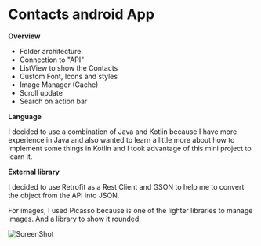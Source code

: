 # Contacts android App

**Overview**

- Folder architecture
- Connection to "API"
- ListView to show the Contacts
- Custom Font,  Icons and styles
- Image Manager (Cache)
- Scroll update
- Search on action bar

**Language**

I decided to use a combination of Java and Kotlin because I have more experience in Java and also wanted to learn a little more about how to implement some things in Kotlin and I took advantage of this mini project to learn it.

**External library**

I decided to use Retrofit as a Rest Client and GSON to help me to convert the object from the API into JSON.

For images, I used Picasso because is one of the lighter libraries to manage images. And a library to show it rounded.

![ScreenShot](https://i.postimg.cc/rwfz2zgk/Smart-Select-20191031-171318-My-Contacts.jpg)
